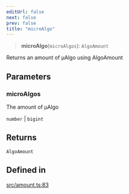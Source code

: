 ```yaml
---
editUrl: false
next: false
prev: false
title: "microAlgo"
---
```


> **microAlgo**(`microAlgos`): `AlgoAmount`

Returns an amount of µAlgo using AlgoAmount

## Parameters

### microAlgos

The amount of µAlgo

`number` | `bigint`

## Returns

`AlgoAmount`

## Defined in

[src/amount.ts:83](https://github.com/algorandfoundation/algokit-utils-ts/blob/87156fe9637eca52c0bc9e840c5804088cb40974/src/amount.ts#L83)
